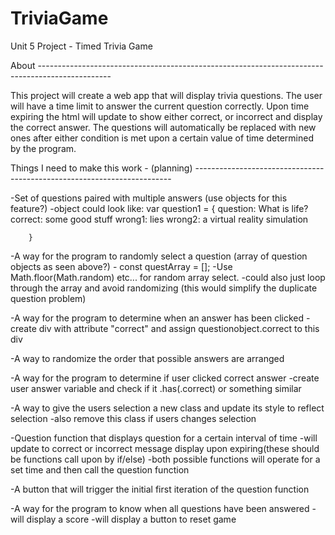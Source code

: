 # TriviaGame
Unit 5 Project - Timed Trivia Game

About ------------------------------------------------------------------------------------------------

This project will create a web app that will display trivia questions. The user will have a time limit to answer the current question correctly. Upon time expiring the html will update to show either correct, or incorrect and display the correct answer. The questions will automatically be replaced with new ones after either condition is met upon a certain value of time determined by the program.


Things I need to make this work - (planning) ------------------------------------------------------------------------

-Set of questions paired with multiple answers (use objects for this feature?)
    -object could look like:
        var question1 = {
            question: What is life?
            correct: some good stuff
            wrong1: lies
            wrong2: a virtual reality simulation

        }

-A way for the program to randomly select a question (array of question objects as seen above?)
    - const questArray = [];
    -Use Math.floor(Math.random) etc... for random array select.
    -could also just loop through the array and avoid randomizing (this would simplify the duplicate question problem)

-A way for the program to determine when an answer has been clicked
    -create div with attribute "correct" and assign questionobject.correct to this div

-A way to randomize the order that possible answers are arranged

-A way for the program to determine if user clicked correct answer
    -create user answer variable and check if it .has(.correct) or something similar

-A way to give the users selection a new class and update its style to reflect selection
    -also remove this class if users changes selection

-Question function that displays question for a certain interval of time
    -will update to correct or incorrect message display upon expiring(these should be functions call upon by if/else)
    -both possible functions will operate for a set time and then call the question function 

-A button that will trigger the initial first iteration of the question function

-A way for the program to know when all questions have been answered
    -will display a score
    -will display a button to reset game




